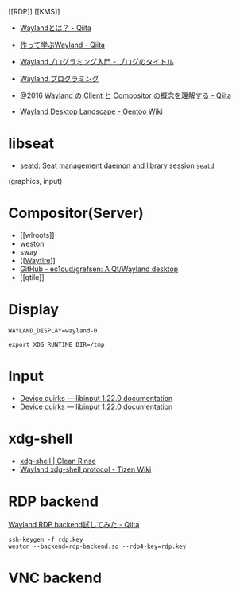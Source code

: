 [[RDP]]
[[KMS]]

- [Waylandとは？ - Qiita](https://qiita.com/maueki/items/9a3a8791a05c00b34c29)
- [作って学ぶWayland - Qiita](https://qiita.com/maueki/items/34323b2762e3c3342c51)
- [Waylandプログラミング入門 - ブログのタイトル](http://d.hatena.ne.jp/devm33/20140422/1398182440)
- [Wayland プログラミング](https://aznote.jakou.com/prog/wayland/index.html)
- @2016 [Wayland の Client と Compositor の概念を理解する - Qiita](https://qiita.com/naohikowatanabe/items/06a8b988b89b4b1ec899)

- [Wayland Desktop Landscape - Gentoo Wiki](https://wiki.gentoo.org/wiki/Wayland_Desktop_Landscape)

# libseat
- [seatd: Seat management daemon and library](https://sr.ht/~kennylevinsen/seatd/)
session
`seatd`

(graphics, input)

# Compositor(Server)
- [[wlroots]]
- weston
- sway
- [[[Wayfire](https://wayfire.org/)]]
- [GitHub - ec1oud/grefsen: A Qt/Wayland desktop](https://github.com/ec1oud/grefsen)
- [[qtile]]

# Display
`WAYLAND_DISPLAY=wayland-0`

`export XDG_RUNTIME_DIR=/tmp`

# Input
- [Device quirks — libinput 1.22.0 documentation](https://wayland.freedesktop.org/libinput/doc/latest/device-quirks.html)
- [Device quirks — libinput 1.22.0 documentation](https://wayland.freedesktop.org/libinput/doc/latest/device-quirks.html)

# xdg-shell
- [xdg-shell | Clean Rinse](http://blog.mecheye.net/2014/06/xdg-shell/)
- [Wayland xdg-shell protocol - Tizen Wiki](https://wiki.tizen.org/Wayland_xdg-shell_protocol)

# RDP backend

[Wayland RDP backend試してみた - Qiita](https://qiita.com/junjihashimoto@github/items/2c37ee557360a6459926)

```
ssh-keygen -f rdp.key
weston --backend=rdp-backend.so --rdp4-key=rdp.key
```

# VNC backend